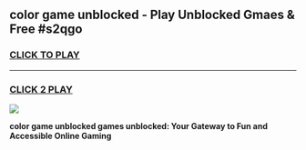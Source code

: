 
## color game unblocked - Play Unblocked Gmaes & Free #s2qgo
<h3>
<a href="https://news.freeplayer.one?title=color_game_unblocked&ref=26F">CLICK TO PLAY</a></h3>
<hr>

<h3>
<a href="https://news.freeplayer.one?title=color_game_unblocked&ref=26F">CLICK 2 PLAY</a>
  
</h3>

<a href="https://news.freeplayer.one?title=color_game_unblocked&ref=26F/"><img src="https://clearcache.store/games.png"></a>


**color game unblocked games unblocked: Your Gateway to Fun and Accessible Online Gaming**
